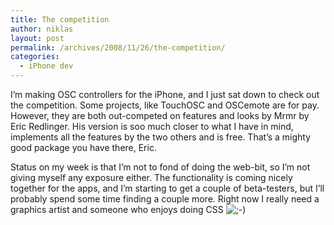 ```yaml
---
title: The competition
author: niklas
layout: post
permalink: /archives/2008/11/26/the-competition/
categories:
  - iPhone dev
---
```

I&#8217;m making OSC controllers for the iPhone, and I just sat down to check out the competition. Some projects, like TouchOSC and OSCemote are for pay. However, they are both out-competed on features and looks by Mrmr by Eric Redlinger. His version is soo much closer to what I have in mind, implements all the features by the two others and is free. That&#8217;s a mighty good package you have there, Eric.

Status on my week is that I&#8217;m not to fond of doing the web-bit, so I&#8217;m not giving myself any exposure either. The functionality is coming nicely together for the apps, and I&#8217;m starting to get a couple of beta-testers, but I&#8217;ll probably spend some time finding a couple more. Right now I really need a graphics artist and someone who enjoys doing CSS <img src='http://blog.saers.com/wp-includes/images/smilies/icon_wink.gif' alt=';-)' class='wp-smiley' />